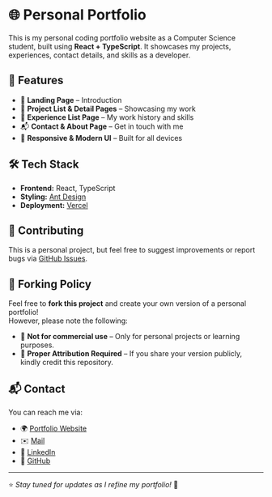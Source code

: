 # 🌐 Personal Portfolio

This is my personal coding portfolio website as a Computer Science student, built using **React + TypeScript**. It showcases my projects, experiences, contact details, and skills as a developer.

## 🚀 Features
- 🌟 **Landing Page** – Introduction
- 📂 **Project List & Detail Pages** – Showcasing my work
- 💼 **Experience List Page** – My work history and skills
- 📬 **Contact & About Page** – Get in touch with me
- 🎨 **Responsive & Modern UI** – Built for all devices

## 🛠️ Tech Stack
- **Frontend:** React, TypeScript
- **Styling:** [Ant Design](https://ant.design/)
- **Deployment:** [Vercel](https://personal-portfolio-henna-alpha-21.vercel.app/)

## 📎 Contributing
This is a personal project, but feel free to suggest improvements or report bugs via [GitHub Issues](https://github.com/samuellam123/Personal-Portfolio/issues).

## 🍴 Forking Policy
Feel free to **fork this project** and create your own version of a personal portfolio!  
However, please note the following:  
- 🚫 **Not for commercial use** – Only for personal projects or learning purposes.  
- 📝 **Proper Attribution Required** – If you share your version publicly, kindly credit this repository.  

## 📬 Contact
You can reach me via:
- 🌍 [Portfolio Website](https://personal-portfolio-henna-alpha-21.vercel.app/)
- ✉️ [Mail](mailto:yuen_lam@mymail.sutd.edu.sg)
- 💼 [LinkedIn](https://linkedin.com/in/lam-yu-en)
- 🐙 [GitHub](https://github.com/samuellam123)

---

⭐ *Stay tuned for updates as I refine my portfolio!* 🚀
